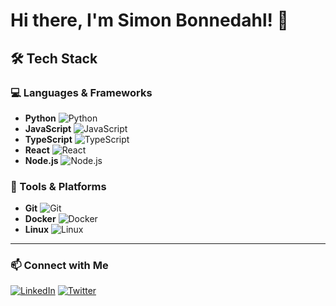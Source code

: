 # Hi there, I'm Simon Bonnedahl! 👋

## 🛠 Tech Stack

### 💻 Languages & Frameworks
- **Python** ![Python](https://img.shields.io/badge/Python-90%25-brightgreen?style=flat)
- **JavaScript** ![JavaScript](https://img.shields.io/badge/JavaScript-80%25-yellow?style=flat)
- **TypeScript** ![TypeScript](https://img.shields.io/badge/TypeScript-75%25-blue?style=flat)
- **React** ![React](https://img.shields.io/badge/React-70%25-blue?style=flat)
- **Node.js** ![Node.js](https://img.shields.io/badge/Node.js-65%25-green?style=flat)

### 🔧 Tools & Platforms
- **Git** ![Git](https://img.shields.io/badge/Git-85%25-orange?style=flat)
- **Docker** ![Docker](https://img.shields.io/badge/Docker-60%25-blue?style=flat)
- **Linux** ![Linux](https://img.shields.io/badge/Linux-75%25-lightgrey?style=flat)

---

### 📫 Connect with Me
[![LinkedIn](https://img.shields.io/badge/LinkedIn-Connect-blue?style=flat&logo=linkedin)](https://linkedin.com/in/your-profile)
[![Twitter](https://img.shields.io/badge/Twitter-Follow-blue?style=flat&logo=twitter)](https://twitter.com/your-handle)
